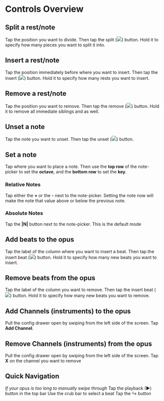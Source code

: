 # Controls Overview

## Split a rest/note
Tap the position you want to divide.
Then tap the split (![](/manuals/pagan/svgs/split.svg)) button.
Hold it to specify how many pieces you want to split it into.

## Insert a rest/note
Tap the position immediately before where you want to insert.
Then tap the insert (![](/manuals/pagan/svgs/insert.svg)) button.
Hold it to specify how many rests you want to insert.

## Remove a rest/note
Tap the position you want to remove.
Then tap the remove (![](/manuals/pagan/svgs/delete.svg)) button.
Hold it to remove all immediate siblings and as well.

## Unset a note
Tap the note you want to unset.
Then tap the unset (![](/manuals/pagan/svgs/unset.svg)) button.

## Set a note
Tap where you want to place a note.
Then use the **top row** of the note-picker to set the **octave**,
and the **bottom row** to set the **key**.

### Relative Notes
Tap either the **+** or the **-** next to the note-picker.
Setting the note now will make the note that value above or below the previous note.

### Absolute Notes
Tap the **|N|** button next to the note-picker.
This is the default mode

## Add beats to the opus
Tap the label of the column where you want to insert a beat.
Then tap the insert beat (![](/manuals/pagan/svgs/insert_beat.svg)) button.
Hold it to specify how many new beats you want to insert.

## Remove beats from the opus
Tap the label of the column you want to remove.
Then tap the insert beat (![](/manuals/pagan/svgs/remove_beat.svg)) button.
Hold it to specify how many new beats you want to remove.

## Add Channels (instruments) to the opus
Pull the config drawer open by swiping from the left side of the screen.
Tap **Add Channel**.

## Remove Channels (instruments) from the opus
Pull the config drawer open by swiping from the left side of the screen.
Tap **X** on the channel you want to remove

## Quick Navigation
*If your opus is too long to manually swipe through*
Tap the playback (&#9654;) button in the top bar
Use the crub bar to select a beat
Tap the &#8618; button

